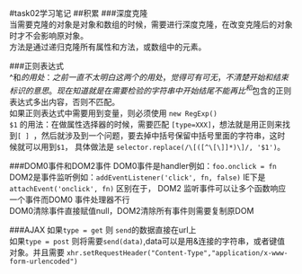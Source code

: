 #task02学习笔记
##积累
###深度克隆  
当需要克隆的对象是对象和数组的时候，需要进行深度克隆，在改变克隆后的对象时才不会影响原对象。   
方法是通过递归克隆所有属性和方法，或数组中的元素。   

###正则表达式  
^和$的用处：之前一直不太明白这两个的用处，觉得可有可无，不清楚开始和结束标识的意思。现在知道就是在需要检验的字符串中开始结尾不能再比^和$包含的正则表达式多出内容，否则不匹配。  
如果正则表达式中需要用到变量，则必须使用 `new RegExp()`  
`$1` 的用法：在做属性选择器的时候，需要匹配 `[type=XXX]`，想法就是用正则来找到`[ ] `，然后就涉及到一个问题，要去掉中括号保留中括号里面的字符串，这时候就可以用到`$1`， 具体做法是 `selector.replace(/\[([^\[\]]*)\]/, '$1')`。

###DOM0事件和DOM2事件
DOM0事件是handler例如：`foo.onclick = fn`
DOM2是事件监听例如：`addEventListener('click', fn, false)` IE下是 `attachEvent('onclick', fn)`
区别在于， DOM2 监听事件可以让多个函数响应一个事件而DOM0 事件处理器不行  
DOM0清除事件直接赋值null，DOM2清除所有事件则需要复制原DOM

###AJAX
如果`type = get` 则 `send`的数据直接在url上  
如果`type = post` 则将需要`send(data)`,data可以是用&连接的字符串，或者键值对象。并且需要 `xhr.setRequestHeader("Content-Type","application/x-www-form-urlencoded")`

